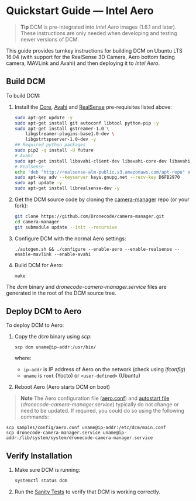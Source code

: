 # Quickstart Guide — Intel Aero

> **Tip** DCM is pre-integrated into *Intel Aero* images (1.6.1 and later). These instructions are only needed when developing and testing newer versions of DCM.

This guide provides turnkey instructions for building DCM on Ubuntu LTS 16.04 (with support for the RealSense 3D Camera, Aero bottom facing camera, MAVLink and Avahi) and then deploying it to *Intel Aero*.

## Build DCM

To build DCM:
1. Install the [Core](#core_deps), [Avahi](#avahi_deps) and [RealSense](#realsense_deps) pre-requisites listed above:
   ```sh
   sudo apt-get update -y
   sudo apt-get install git autoconf libtool python-pip -y
   sudo apt-get install gstreamer-1.0 \
       libgstreamer-plugins-base1.0-dev \
       libgstrtspserver-1.0-dev -y
   ## Required python packages
   sudo pip2 -q install -U future
   # Avahi
   sudo apt-get install libavahi-client-dev libavahi-core-dev libavahi-glib-dev -y
   # RealSense
   echo 'deb "http://realsense-alm-public.s3.amazonaws.com/apt-repo" xenial main' | sudo tee /etc/apt/sources.list.d/realsense-latest.list
   sudo apt-key adv --keyserver keys.gnupg.net --recv-key D6FB2970 
   sudo apt update -y
   sudo apt-get install librealsense-dev -y
   ```
1. Get the DCM source code by cloning the [camera-manager](https://github.com/Dronecode/camera-manager) repo (or your fork):
   ```sh
   git clone https://github.com/Dronecode/camera-manager.git
   cd camera-manager
   git submodule update --init --recursive
   ```
1. Configure DCM with the normal Aero settings:
   ```
   ./autogen.sh && ./configure --enable-aero --enable-realsense --enable-mavlink --enable-avahi
   ```
1. Build DCM for Aero:
   ```
   make
   ```

The *dcm* binary and *dronecode-camera-manager.service* files are generated in the root of the DCM source tree.

## Deploy DCM to Aero

To deploy DCM to Aero:

1. Copy the *dcm* binary using *scp*:
   ```
   scp dcm uname@ip-addr:/usr/bin/
   ```
   where:
   * `ip-addr` is IP address of Aero on the network (check using *ifconfig*)
   * `uname` is `root` (Yocto) or `<user-defined>` (Ubuntu)

1. Reboot Aero (Aero starts DCM on boot)

> **Note** The Aero configuration file ([aero.conf](https://github.com/Dronecode/camera-manager/blob/master/samples/config/aero.conf)) and [autostart file](../guide/autostart.md) (*dronecode-camera-manager.service*) typically do not change or need to be updated. If required, you could do so using the following commands:
  ```
  scp samples/config/aero.conf uname@ip-addr:/etc/dcm/main.conf
  scp dronecode-camera-manager.service uname@ip-addr:/lib/system/system/dronecode-camera-manager.service
  ```


## Verify Installation

1. Make sure DCM is running:
   ```sh
   systemctl status dcm
   ```
1. Run the [Sanity Tests](../test/sanity_tests.md) to verify that DCM is working correctly.
